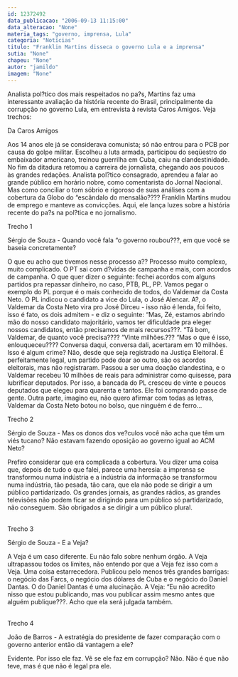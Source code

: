 ```yaml
---
id: 12372492
data_publicacao: "2006-09-13 11:15:00"
data_alteracao: "None"
materia_tags: "governo, imprensa, Lula"
categoria: "Notícias"
titulo: "Franklin Martins disseca o governo Lula e a imprensa"
sutia: "None"
chapeu: "None"
autor: "jamildo"
imagem: "None"
---
```

<p>Analista pol?tico dos mais respeitados no pa?s, Martins faz uma interessante avalia&ccedil;&atilde;o da hist&oacute;ria recente do Brasil, principalmente da corrup&ccedil;&atilde;o no governo Lula, em entrevista &agrave; revista Caros Amigos. Veja trechos:</p>
<p>Da Caros Amigos</p>
<p>Aos 14 anos ele j&aacute; se considerava comunista; s&oacute; n&atilde;o entrou para o PCB por causa do golpe militar. Escolheu a luta armada, participou do seq&uuml;estro do embaixador americano, treinou guerrilha em Cuba, caiu na clandestinidade. No fim da ditadura retomou a carreira de jornalista, chegando aos poucos &agrave;s grandes reda&ccedil;&otilde;es. Analista pol?tico consagrado, aprendeu a falar ao grande p&uacute;blico em hor&aacute;rio nobre, como comentarista do Jornal Nacional. Mas como conciliar o tom s&oacute;brio e rigoroso de suas an&aacute;lises com a cobertura da Globo do &ldquo;esc&acirc;ndalo do mensal&atilde;o???? Franklin Martins mudou de emprego e manteve as convic&ccedil;&otilde;es. Aqui, ele lan&ccedil;a luzes sobre a hist&oacute;ria recente do pa?s na pol?tica e no jornalismo.</p>
<p>Trecho 1</p>
<p>S&eacute;rgio de Souza - Quando voc&ecirc; fala &ldquo;o governo roubou???, em que voc&ecirc; se baseia concretamente?</p>
<p>O que eu acho que tivemos nesse processo a?? Processo muito complexo, muito complicado. O PT sai com d?vidas de campanha e mais, com acordos de campanha. O que quer dizer o seguinte: fechei acordos com alguns partidos pra repassar dinheiro, no caso, PTB, PL, PP. Vamos pegar o exemplo do PL porque &eacute; o mais conhecido de todos, do Valdemar da Costa Neto. O PL indicou o candidato a vice do Lula, o Jos&eacute; Alencar. A?, o Valdemar da Costa Neto vira pro Jos&eacute; Dirceu - isso n&atilde;o &eacute; lenda, foi feito, isso &eacute; fato, os dois admitem - e diz o seguinte: &ldquo;Mas, Z&eacute;, estamos abrindo m&atilde;o do nosso candidato majorit&aacute;rio, vamos ter dificuldade pra eleger nossos candidatos, ent&atilde;o precisamos de mais recursos???. &ldquo;T&aacute; bom, Valdemar, de quanto voc&ecirc; precisa???? &ldquo;Vinte milh&otilde;es.??? &ldquo;Mas o que &eacute; isso, enlouqueceu???? Conversa daqui, conversa dali, acertaram em 10 milh&otilde;es. Isso &eacute; algum crime? N&atilde;o, desde que seja registrado na Justi&ccedil;a Eleitoral. &Eacute; perfeitamente legal, um partido pode doar ao outro, s&atilde;o os acordos eleitorais, mas n&atilde;o registraram. Passou a ser uma doa&ccedil;&atilde;o clandestina, e o Valdemar recebeu 10 milh&otilde;es de reais para administrar como quisesse, para lubrificar deputados. Por isso, a bancada do PL cresceu de vinte e poucos deputados que elegeu para quarenta e tantos. Ele foi comprando passe de gente. Outra parte, imagino eu, n&atilde;o quero afirmar com todas as letras, Valdemar da Costa Neto botou no bolso, que ningu&eacute;m &eacute; de ferro...</p>
<p>Trecho 2</p>
<p>S&eacute;rgio de Souza - Mas os donos dos ve?culos voc&ecirc; n&atilde;o acha que t&ecirc;m um vi&eacute;s tucano? N&atilde;o estavam fazendo oposi&ccedil;&atilde;o ao governo igual ao ACM Neto?</p>
<p>Prefiro considerar que era complicada a cobertura. Vou dizer uma coisa que, depois de tudo o que falei, parece uma heresia: a imprensa se transformou numa ind&uacute;stria e a ind&uacute;stria da informa&ccedil;&atilde;o se transformou numa ind&uacute;stria, t&atilde;o pesada, t&atilde;o cara, que ela n&atilde;o pode se dirigir a um p&uacute;blico partidarizado. Os grandes jornais, as grandes r&aacute;dios, as grandes televis&otilde;es n&atilde;o podem ficar se dirigindo para um p&uacute;blico s&oacute; partidarizado, n&atilde;o conseguem. S&atilde;o obrigados a se dirigir a um p&uacute;blico plural.</p>
<p><br />Trecho 3</p>
<p>S&eacute;rgio de Souza - E a Veja?</p>
<p>A Veja &eacute; um caso diferente. Eu n&atilde;o falo sobre nenhum &oacute;rg&atilde;o. A Veja ultrapassou todos os limites, n&atilde;o entendo por que a Veja fez isso com a Veja. Uma coisa estarrecedora. Publicou pelo menos tr&ecirc;s grandes barrigas: o neg&oacute;cio das Farcs, o neg&oacute;cio dos d&oacute;lares de Cuba e o neg&oacute;cio do Daniel Dantas. O do Daniel Dantas &eacute; uma alucina&ccedil;&atilde;o. A Veja: &ldquo;Eu n&atilde;o acredito nisso que estou publicando, mas vou publicar assim mesmo antes que algu&eacute;m publique???. Acho que ela ser&aacute; julgada tamb&eacute;m.</p>
<p><br />Trecho 4</p>
<p>Jo&atilde;o de Barros - A estrat&eacute;gia do presidente de fazer compara&ccedil;&atilde;o com o governo anterior ent&atilde;o d&aacute; vantagem a ele?</p>
<p>Evidente. Por isso ele faz. V&ecirc; se ele faz em corrup&ccedil;&atilde;o? N&atilde;o. N&atilde;o &eacute; que n&atilde;o teve, mas &eacute; que n&atilde;o &eacute; legal pra ele.</p>
